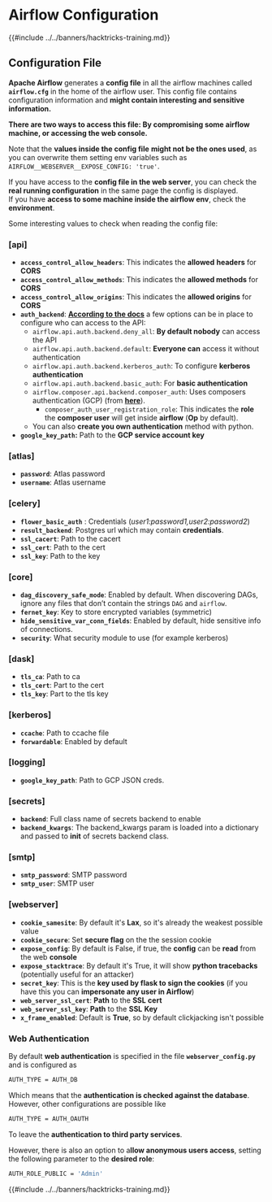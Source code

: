 # Airflow Configuration

{{#include ../../banners/hacktricks-training.md}}

## Configuration File

**Apache Airflow** generates a **config file** in all the airflow machines called **`airflow.cfg`** in the home of the airflow user. This config file contains configuration information and **might contain interesting and sensitive information.**

**There are two ways to access this file: By compromising some airflow machine, or accessing the web console.**

Note that the **values inside the config file** **might not be the ones used**, as you can overwrite them setting env variables such as `AIRFLOW__WEBSERVER__EXPOSE_CONFIG: 'true'`.

If you have access to the **config file in the web server**, you can check the **real running configuration** in the same page the config is displayed.\
If you have **access to some machine inside the airflow env**, check the **environment**.

Some interesting values to check when reading the config file:

### \[api]

- **`access_control_allow_headers`**: This indicates the **allowed** **headers** for **CORS**
- **`access_control_allow_methods`**: This indicates the **allowed methods** for **CORS**
- **`access_control_allow_origins`**: This indicates the **allowed origins** for **CORS**
- **`auth_backend`**: [**According to the docs**](https://airflow.apache.org/docs/apache-airflow/stable/security/api.html) a few options can be in place to configure who can access to the API:
  - `airflow.api.auth.backend.deny_all`: **By default nobody** can access the API
  - `airflow.api.auth.backend.default`: **Everyone can** access it without authentication
  - `airflow.api.auth.backend.kerberos_auth`: To configure **kerberos authentication**
  - `airflow.api.auth.backend.basic_auth`: For **basic authentication**
  - `airflow.composer.api.backend.composer_auth`: Uses composers authentication (GCP) (from [**here**](https://cloud.google.com/composer/docs/access-airflow-api)).
    - `composer_auth_user_registration_role`: This indicates the **role** the **composer user** will get inside **airflow** (**Op** by default).
  - You can also **create you own authentication** method with python.
- **`google_key_path`:** Path to the **GCP service account key**

### **\[atlas]**

- **`password`**: Atlas password
- **`username`**: Atlas username

### \[celery]

- **`flower_basic_auth`** : Credentials (_user1:password1,user2:password2_)
- **`result_backend`**: Postgres url which may contain **credentials**.
- **`ssl_cacert`**: Path to the cacert
- **`ssl_cert`**: Path to the cert
- **`ssl_key`**: Path to the key

### \[core]

- **`dag_discovery_safe_mode`**: Enabled by default. When discovering DAGs, ignore any files that don’t contain the strings `DAG` and `airflow`.
- **`fernet_key`**: Key to store encrypted variables (symmetric)
- **`hide_sensitive_var_conn_fields`**: Enabled by default, hide sensitive info of connections.
- **`security`**: What security module to use (for example kerberos)

### \[dask]

- **`tls_ca`**: Path to ca
- **`tls_cert`**: Part to the cert
- **`tls_key`**: Part to the tls key

### \[kerberos]

- **`ccache`**: Path to ccache file
- **`forwardable`**: Enabled by default

### \[logging]

- **`google_key_path`**: Path to GCP JSON creds.

### \[secrets]

- **`backend`**: Full class name of secrets backend to enable
- **`backend_kwargs`**: The backend_kwargs param is loaded into a dictionary and passed to **init** of secrets backend class.

### \[smtp]

- **`smtp_password`**: SMTP password
- **`smtp_user`**: SMTP user

### \[webserver]

- **`cookie_samesite`**: By default it's **Lax**, so it's already the weakest possible value
- **`cookie_secure`**: Set **secure flag** on the the session cookie
- **`expose_config`**: By default is False, if true, the **config** can be **read** from the web **console**
- **`expose_stacktrace`**: By default it's True, it will show **python tracebacks** (potentially useful for an attacker)
- **`secret_key`**: This is the **key used by flask to sign the cookies** (if you have this you can **impersonate any user in Airflow**)
- **`web_server_ssl_cert`**: **Path** to the **SSL** **cert**
- **`web_server_ssl_key`**: **Path** to the **SSL** **Key**
- **`x_frame_enabled`**: Default is **True**, so by default clickjacking isn't possible

### Web Authentication

By default **web authentication** is specified in the file **`webserver_config.py`** and is configured as

```bash
AUTH_TYPE = AUTH_DB
```

Which means that the **authentication is checked against the database**. However, other configurations are possible like

```bash
AUTH_TYPE = AUTH_OAUTH
```

To leave the **authentication to third party services**.

However, there is also an option to a**llow anonymous users access**, setting the following parameter to the **desired role**:

```bash
AUTH_ROLE_PUBLIC = 'Admin'
```

{{#include ../../banners/hacktricks-training.md}}





